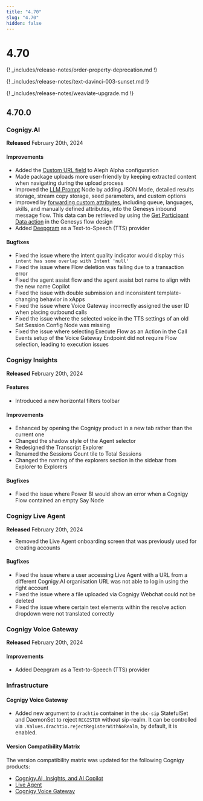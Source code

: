 ```yaml
---
title: "4.70"
slug: "4.70"
hidden: false
---
```


# 4.70

{! _includes/release-notes/order-property-deprecation.md !}

{! _includes/release-notes/text-davinci-003-sunset.md !}

{! _includes/release-notes/weaviate-upgrade.md !}

## 4.70.0

### Cognigy.AI

**Released** February 20th, 2024

#### Improvements

- Added the [Custom URL field](../ai/resources/build/llm.md#add-a-model) to Aleph Alpha configuration
- Made package uploads more user-friendly by keeping extracted content when navigating during the upload process
- Improved the [LLM Prompt](../ai/flow-nodes/other-nodes/llm-prompt.md) Node by adding JSON Mode, detailed results storage, stream copy storage, seed parameters, and custom options
- Improved by [forwarding custom attributes](../ai/handover-providers/genesys-cloud-open-messaging.md#configure-handover-settings), including queue, languages, skills, and manually defined attributes, into the Genesys inbound message flow. This data can be retrieved by using the [Get Participant Data action](https://help.mypurecloud.com/articles/get-participant-data-action/) in the Genesys flow design
- Added [Deepgram](../voicegateway/references/tts-and-stt-vendors.md) as a Text-to-Speech (TTS) provider

#### Bugfixes

- Fixed the issue where the intent quality indicator would display `This intent has some overlap with Intent 'null'`
- Fixed the issue where Flow deletion was failing due to a transaction error
- Fixed the agent assist flow and the agent assist bot name to align with the new name Copilot
- Fixed the issue with double submission and inconsistent template-changing behavior in xApps
- Fixed the issue where Voice Gateway incorrectly assigned the user ID when placing outbound calls
- Fixed the issue where the selected voice in the TTS settings of an old Set Session Config Node was missing
- Fixed the issue where selecting Execute Flow as an Action in the Call Events setup of the Voice Gateway Endpoint did not require Flow selection, leading to execution issues

### Cognigy Insights

**Released** February 20th, 2024

#### Features

- Introduced a new horizontal filters toolbar

#### Improvements

- Enhanced by opening the Cognigy product in a new tab rather than the current one
- Changed the shadow style of the Agent selector
- Redesigned the Transcript Explorer
- Renamed the Sessions Count tile to Total Sessions
- Changed the naming of the explorers section in the sidebar from Explorer to Explorers

#### Bugfixes

- Fixed the issue where Power BI would show an error when a Cognigy Flow contained an empty Say Node

### Cognigy Live Agent

**Released** February 20th, 2024

- Removed the Live Agent onboarding screen that was previously used for creating accounts

#### Bugfixes

- Fixed the issue where a user accessing Live Agent with a URL from a different Cognigy.AI organisation URL was not able to log in using the right account
- Fixed the issue where a file uploaded via Cognigy Webchat could not be deleted
- Fixed the issue where certain text elements within the resolve action dropdown were not translated correctly

### Cognigy Voice Gateway

**Released** February 20th, 2024

#### Improvements

- Added Deepgram as a Text-to-Speech (TTS) provider

### Infrastructure

#### Cognigy Voice Gateway

- Added new argument to `drachtio` container in the `sbc-sip` StatefulSet and DaemonSet to reject `REGISTER` without sip-realm. It can be controlled via `.Values.drachtio.rejectRegisterWithNoRealm`, by default, it is enabled.


#### Version Compatibility Matrix

The version compatibility matrix was updated for the following Cognigy products:

- [Cognigy.AI, Insights, and AI Copilot](../ai/installation/version-compatibility-matrix.md)
- [Live Agent](../live-agent/installation/deployment/version-compatibility-matrix.md)
- [Cognigy Voice Gateway](../voicegateway/installation/version-compatibility-matrix.md)